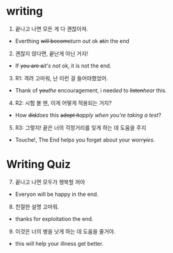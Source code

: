 # writing
1. 끝나고 나면 모든 게 다 괜찮아져.
- Everthing ~~will become~~*turn out* ok ~~at~~*in* the end
2. 괜찮지 않다면, 끝난게 아닌 거지!
- If ~~you are a~~*it's not* ok, it is not the end.
3. R1: 격려 고마워, 난 이런 걸 들어야했었어.
- Thank of ~~you~~*the* encouragement, i need*ed* to ~~listen~~*hear* this.
4. R2: 시험 볼 땐, 이게 어떻게 적용되는 거지?
- How ~~did~~*does* this ~~adopt it~~*apply when you're taking a test*?
5. R3: 그렇지! 끝은 너의 걱정거리를 잊게 하는 데 도움을 주지 
- Touche!, The End help*s* you forget about your worr~~y~~*ies*. 

# Writing Quiz
7. 끝나고 나면 모두가 행복할 꺼야
- Everyon will be happy in the end.
8. 친절한 설명 고마워.
- thanks for exploitation the end.
9. 이것은 너의 병을 낫게 하는 데 도움을 줄거야.
- this will help your illness get better.